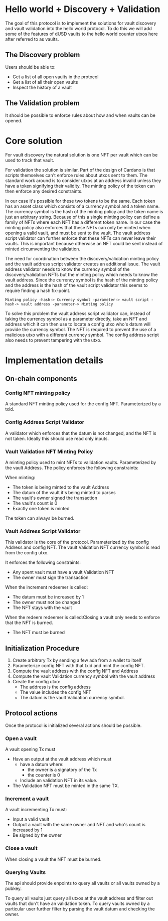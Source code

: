 # Hello world + Discovery + Validation

The goal of this protocol is to implement the solutions for vault discovery and vault validation into the hello world protocol.
To do this we will add some of the features of dUSD vaults to the hello world counter utxos here after referred to as vaults.

## The Discovery problem

Users should be able to:
- Get a list of all open vaults in the protocol
- Get a list of all their open vaults
- Inspect the history of a vault

## The Validation problem

It should be possible to enforce rules about how and when vaults can be opened.

# Core solution

For vault discovery the natural solution is one NFT per vault which can be used to track that vault.

For validation the solution is similar.
Part of the design of Cardano is that scripts themselves can't enforce rules about utxos sent to them.
The standard work around is to consider utxos at an address invalid unless they have a token signifying their validity.
The minting policy of the token can then enforce any desired constraints.

In our case it's possible for these two tokens to be the same.
Each token has an asset class which consists of a currency symbol and a token name.
The currency symbol is the hash of the minting policy and the token name is just an arbitrary string.
Because of this a single minting policy can define a family of NFTs where each NFT has a different token name.
In our case the minting policy also enforces that these NFTs can only be minted when opening a valid vault, and must be sent to the vault.
The vault address script validator can further enforce that these NFTs can never leave their vaults.
This is important because otherwise an NFT could be sent instead of minted circumventing the validation.

The need for coordination between the discovery/validation minting policy and the vault address script validator creates an additional issue.
The vault address validator needs to know the currency symbol of the discovery/validation NFTs
but the minting policy which needs to know the vault	address.
Since the currency symbol is the hash of the minting policy and the address is the hash of the vault script validator this seems to require finding a hash fix-point.

```
Minting policy -hash-> Currency symbol -parameter-> vault script -hash-> vault address -parameter-> Minting policy
```

To solve this problem the vault address script validator can,
instead of taking the currency symbol as a parameter directly,
take an NFT and address which it can then use to locate a config utxo
who's datum will provide the currency symbol.
The NFT is required to prevent the use of a malicious utxo with a different currency symbol.
The config address script also needs to prevent tampering with the utxo.

# Implementation details

## On-chain components

### Config NFT minting policy

A standard NFT minting policy used for the config NFT.
Parameterized by a txid.

### Config Address Script Validator

A validator which enforces that the datum is not changed, and the NFT is not taken.
Ideally this should use read only inputs.

### Vault Validation NFT Minting Policy

A minting policy used to mint NFTs to validation vaults.
Parameterized by the vault Address.
The policy enforces the following constraints:

When minting:

- The token is being minted to the vault Address
- The datum of the vault it's being minted to parses
- The vault's owner signed the transaction
- The vault's count is 0
- Exactly one token is minted

The token can always be burned.

### Vault Address Script Validator

This validator is the core of the protocol.
Parameterized by the config Address and config NFT.
The vault Validation NFT currency symbol is read from the config utxo.

It enforces the following constraints:

- Any spent vault must have a vault Validation NFT
- The owner must sign the transaction

When the increment redeemer is called:

- The datum must be increased by 1
- The owner must not be changed
- The NFT stays with the vault

When the redeem redeemer is called:Closing a vault only needs to enforce that the NFT is burned.

- The NFT must be burned

## Initialization Procedure

1) Create arbitrary Tx by sending a few ada from a wallet to itself
2) Parameterize config NFT with that txid and mint the config NFT.
3) Compute the vault address with the config NFT and Address
4) Compute the vault Validation currency symbol with the vault address
5) Create the config utxo:
	- The address is the config address
	- The value includes the config NFT
	- The datum is the vault Validation currency symbol.

## Protocol actions

Once the protocol is initialized several actions should be possible.

### Open a vault

A vault opening Tx must
- Have an output at the vault address which must
	- have a datum where:
		- the owner is a signatory of the Tx
		- the counter is 0
	- Include an validation NFT in its value.
- The Validation NFT must be minted in the same TX.

### Increment a vault

A vault incrementing Tx must:
- Input a valid vault
- Output a vault with the same owner and NFT and who's count is increased by 1
- Be signed by the owner

### Close a vault

When closing a vault the NFT must be burned.

### Querying Vaults

The api should provide enpoints to query all vaults or all vaults owned by a pubkey.

To query all vaults just query all utxos at the vault address and filter out vaults that don't have an validation token.
To query vaults owned by a particular user further filter by parsing the vault datum and checking the owner.

